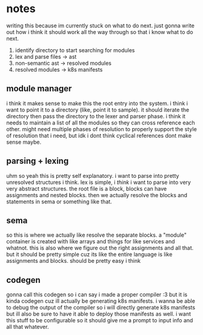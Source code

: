 # notes

writing this because im currently stuck on what to do next. just gonna write out
how i think it should work all the way through so that i know what to do next.

1. identify directory to start searching for modules
1. lex and parse files -> ast
1. non-semantic ast -> resolved modules
1. resolved modules -> k8s manifests

## module manager

i think it makes sense to make this the root entry into the system. i think i
want to point it to a directory (like, point it to sample). it should iterate
the directory then pass the directory to the lexer and parser phase. i think it
needs to maintain a list of all the modules so they can cross reference each
other. might need multiple phases of resolution to properly support the
style of resolution that i need, but idk i dont think cyclical references dont
make sense maybe.

## parsing + lexing

uhm so yeah this is pretty self explanatory. i want to parse into pretty
unresolved structures i think. lex is simple, i _think_ i want to parse into
very very abstract structures. the root file is a block, blocks can have
assignments and nested blocks. then we actually resolve the blocks and
statements in sema or something like that.

## sema

so this is where we actually like resolve the separate blocks. a "module"
container is created with like arrays and things for like services and whatnot.
this is also where we figure out the right assignments and all that. but it
should be pretty simple cuz its like the entire language is like assignments and
blocks. should be pretty easy i think

## codegen

gonna call this codegen so i can say i made a proper compiler :3 but it is kinda
codegen cuz ill actually be generating k8s manifests. i wanna be able to debug
the output of the compiler so i will directly generate k8s manifests but ill
also be sure to have it able to deploy those manifests as well. i want this
stuff to be configurable so it should give me a prompt to input info and all
that whatever.
